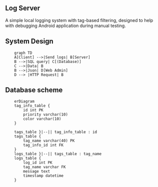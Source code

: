 ## Log Server

A simple local logging system with tag-based filtering,
designed to help with debugging Android application during manual testing.

## System Design
```mermaid
    graph TD
    A[Client] -->|Send logs| B[Server]
    B -->|SQL query| C[(Database)]
    C -->|Data| B
    B -->|Json| D[Web Admin]
    D --> |HTTP Request| B
```

## Database scheme

```mermaid
    erDiagram
    tag_info_table {
        id int PK
        priority varchar(10)
        color varchar(10)
    }
    
    tags_table }|--|| tag_info_table : id
    tags_table {
        tag_name varchar(40) PK
        tag_info_id int FK
    }
    logs_table }|--|| tags_table : tag_name
    logs_table {
        log_id int PK
        tag_name varchar FK
        message text
        timestamp datetime
    }
```